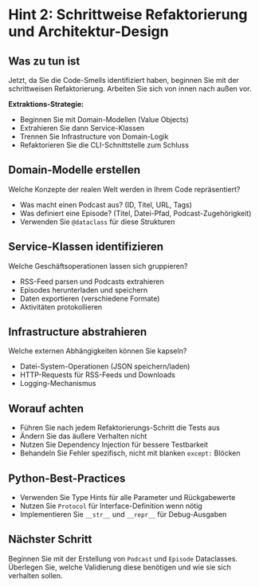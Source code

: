 # Hint 2: Schrittweise Refaktorierung und Architektur-Design

## Was zu tun ist
Jetzt, da Sie die Code-Smells identifiziert haben, beginnen Sie mit der schrittweisen Refaktorierung. Arbeiten Sie sich von innen nach außen vor.

**Extraktions-Strategie:**
- Beginnen Sie mit Domain-Modellen (Value Objects)
- Extrahieren Sie dann Service-Klassen
- Trennen Sie Infrastructure von Domain-Logik
- Refaktorieren Sie die CLI-Schnittstelle zum Schluss

## Domain-Modelle erstellen
Welche Konzepte der realen Welt werden in Ihrem Code repräsentiert?
- Was macht einen Podcast aus? (ID, Titel, URL, Tags)
- Was definiert eine Episode? (Titel, Datei-Pfad, Podcast-Zugehörigkeit)
- Verwenden Sie `@dataclass` für diese Strukturen

## Service-Klassen identifizieren
Welche Geschäftsoperationen lassen sich gruppieren?
- RSS-Feed parsen und Podcasts extrahieren
- Episodes herunterladen und speichern
- Daten exportieren (verschiedene Formate)
- Aktivitäten protokollieren

## Infrastructure abstrahieren
Welche externen Abhängigkeiten können Sie kapseln?
- Datei-System-Operationen (JSON speichern/laden)
- HTTP-Requests für RSS-Feeds und Downloads
- Logging-Mechanismus

## Worauf achten
- Führen Sie nach jedem Refaktorierungs-Schritt die Tests aus
- Ändern Sie das äußere Verhalten nicht
- Nutzen Sie Dependency Injection für bessere Testbarkeit
- Behandeln Sie Fehler spezifisch, nicht mit blanken `except:` Blöcken

## Python-Best-Practices
- Verwenden Sie Type Hints für alle Parameter und Rückgabewerte
- Nutzen Sie `Protocol` für Interface-Definition wenn nötig
- Implementieren Sie `__str__` und `__repr__` für Debug-Ausgaben

## Nächster Schritt
Beginnen Sie mit der Erstellung von `Podcast` und `Episode` Dataclasses. Überlegen Sie, welche Validierung diese benötigen und wie sie sich verhalten sollen.